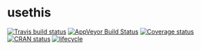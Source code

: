 
<!-- README.md is generated from README.Rmd. Please edit that file -->

# usethis

[![Travis build status](https://travis-ci.org/r-lib/usethis.svg?branch=master)](https://travis-ci.org/r-lib/usethis)
[![AppVeyor Build Status](https://ci.appveyor.com/api/projects/status/github/r-lib/usethis?branch=master&svg=true)](https://ci.appveyor.com/project/r-lib/usethis)
[![Coverage status](https://codecov.io/gh/r-lib/usethis/branch/master/graph/badge.svg)](https://codecov.io/github/r-lib/usethis?branch=master)
[![CRAN status](http://www.r-pkg.org/badges/version/usethis)](https://cran.r-project.org/package=usethis)
[![lifecycle](https://img.shields.io/badge/lifecycle-stable-brightgreen.svg)](https://www.tidyverse.org/lifecycle/#stable)
